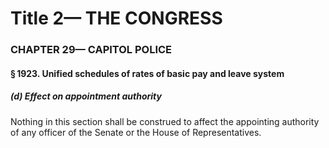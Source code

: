 
# Title 2— THE CONGRESS
### CHAPTER 29— CAPITOL POLICE
#### § 1923. Unified schedules of rates of basic pay and leave system
##### (d) Effect on appointment authority

Nothing in this section shall be construed to affect the appointing authority of any officer of the Senate or the House of Representatives.
